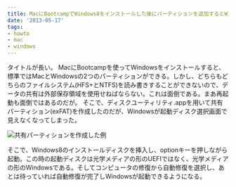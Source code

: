 ```yaml
---
title: MacにBootcampでWindows8をインストールした後にパーティションを追加するとWindows8が起動しなくなる問題の解決法
date: '2013-05-17'
tags:
- howto
- mac
- windows
---
```


タイトルが長い。
MacにBootcampを使ってWindowsをインストールすると、標準ではMacとWindowsの2つのパーティションができる。しかし、どちらもどちらのファイルシステム(HFS+とNTFS)を読み書きすることができないので、データの共有は外部保存領域を使用せねばならない。これは面倒である。まあ再起動も面倒ではあるのだが。
そこで、ディスクユーティリティ.appを用いて共有パーティション(exFAT)を作成したのだが、Windowsが起動ディスク選択画面で見えなくなってしまった。

![共有パーティションを作成した例](2013/bootcamp-partition.png)

そこで、Windows8のインストールディスクを挿入し、optionキーを押しながら起動。この時の起動ディスクは光学メディアの形のUEFIではなく、光学メディアの形のWindowsである。そしてコンピュータの修復から自動修復を選択し、あとは待っていれば自動修復が完了しWindowsが起動できるようになる。
